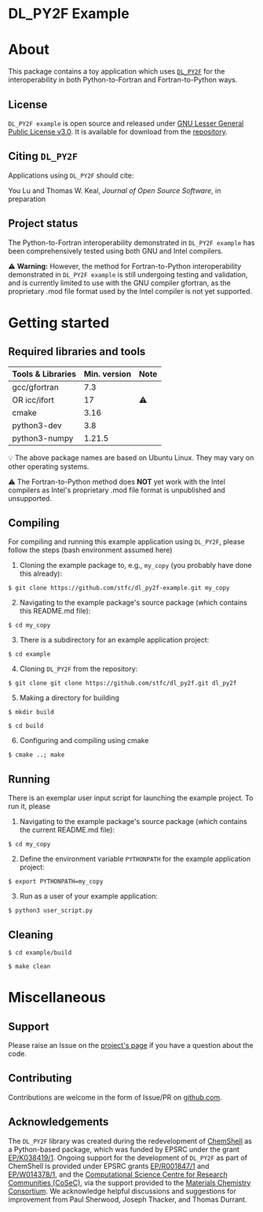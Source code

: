 # DL_PY2F Example

# About

This package contains a toy application which uses [`DL_PY2F`](https://github.com/stfc/dl_py2f-example) for the interoperability in both Python-to-Fortran and Fortran-to-Python ways.

## License

`DL_PY2F example` is open source and released under [GNU Lesser General Public License v3.0](https://www.gnu.org/licenses/lgpl-3.0.en.html). It is available for download from the [repository](https://github.com/stfc/dl_py2f-example).

## Citing `DL_PY2F`

Applications using `DL_PY2F` should cite:

You Lu and Thomas W. Keal, *Journal of Open Source Software*, in preparation

## Project status

The Python-to-Fortran interoperability demonstrated in `DL_PY2F example` has been comprehensively tested using both GNU and Intel compilers.

:warning: **Warning:** However, the method for Fortran-to-Python interoperability demonstrated in `DL_PY2F example` is still undergoing testing and validation, and is currently limited to use with the GNU compiler gfortran, as the proprietary .mod file format used by the Intel compiler is not yet supported.

# Getting started

## Required libraries and tools


| Tools & Libraries             | Min. version | Note |
|:------------------------------|:-------------|:-----|
| gcc/gfortran                  | 7.3          |      |
| OR icc/ifort                  | 17           | :warning: |
| cmake                         | 3.16         |      |
| python3-dev                   | 3.8          |      |
| python3-numpy                 | 1.21.5       |      |

:bulb: The above package names are based on Ubuntu Linux. They may vary on other
       operating systems.

:warning: The Fortran-to-Python method does **NOT** yet work with the Intel compilers as Intel's proprietary
          .mod file format is unpublished and unsupported.

## Compiling

For compiling and running this example application using `DL_PY2F`, please follow the steps (bash environment assumed here)

1. Cloning the example package to, e.g., `my_copy` (you probably have done this already):

`$ git clone https://github.com/stfc/dl_py2f-example.git my_copy`

2. Navigating to the example package's source package (which contains this README.md file):

`$ cd my_copy`

3. There is a subdirectory for an example application project:

`$ cd example`

4. Cloning `DL_PY2F` from the repository:

`$ git clone git clone https://github.com/stfc/dl_py2f.git dl_py2f`

5. Making a directory for building

`$ mkdir build`

`$ cd build`

6. Configuring and compiling using cmake

`$ cmake ..; make`

## Running

There is an exemplar user input script for launching the example project. To run it, please

1. Navigating to the example package's source package (which contains the current README.md file):

`$ cd my_copy`

2. Define the environment variable `PYTHONPATH` for the example application project:

`$ export PYTHONPATH=my_copy`

3. Run as a user of your example application:

`$ python3 user_script.py`

## Cleaning

`$ cd example/build`

`$ make clean`

# Miscellaneous

## Support

Please raise an Issue on the [project's page](https://github.com/stfc/dl_py2f-example) if you have a question about the code.

## Contributing

Contributions are welcome in the form of Issue/PR on [github.com](https://github.com/stfc/dl_py2f-example).

## Acknowledgements

The `DL_PY2F` library was created during the redevelopment of [ChemShell](https://chemshell.org) as a Python-based package, which was funded by EPSRC under the grant [EP/K038419/1](https://gtr.ukri.org/projects?ref=EP/K038419/1). Ongoing support for the development of `DL_PY2F` as part of ChemShell is provided under EPSRC grants [EP/R001847/1](https://gtr.ukri.org/projects?ref=EP%2FR001847%2F1) and [EP/W014378/1](https://gtr.ukri.org/projects?ref=EP%2FW014378%2F1), and the [Computational Science Centre for Research Communities (CoSeC)](https://www.cosec.ac.uk), via the support provided to the [Materials Chemistry Consortium](https://mcc.hec.ac.uk). We acknowledge helpful discussions and suggestions for improvement from Paul Sherwood, Joseph Thacker, and Thomas Durrant.
